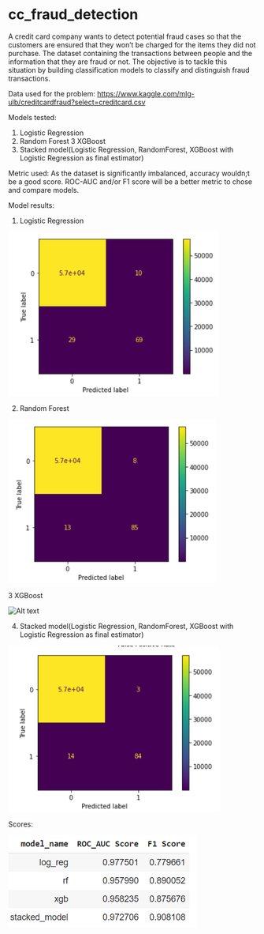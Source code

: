 # cc_fraud_detection

A credit card company wants to detect potential fraud cases so that the customers are ensured that they won’t be charged for the items they did not purchase. The dataset containing the transactions between people and the information that they are fraud or not. The objective is to tackle this situation by building classification models to classify and distinguish fraud transactions.

Data used for the problem:
https://www.kaggle.com/mlg-ulb/creditcardfraud?select=creditcard.csv

Models tested:
1. Logistic Regression
2. Random Forest
3 XGBoost
4. Stacked model(Logistic Regression, RandomForest, XGBoost with Logistic Regression as final estimator)

Metric used:
As the dataset is significantly imbalanced, accuracy wouldn;t be a good score. ROC-AUC and/or F1 score will be a better metric to chose and compare models.

Model results:
1. Logistic Regression

![Alt text](results/log_reg_model.png?raw=true "Score Logistic Regression")

2. Random Forest

![Alt text](results/rf_model.png?raw=true "Score RandomForest Classifier")

3 XGBoost

![Alt text](results/xgboost_reg_model.png?raw=true "Score XGBoost Classifier")

4. Stacked model(Logistic Regression, RandomForest, XGBoost with Logistic Regression as final estimator)

![Alt text](results/stacked_model.png?raw=true "Score Stacked Classifier")

Scores: 

![Alt text](results/score.png?raw=true "Scores")

